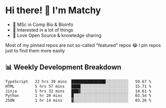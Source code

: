 # Hi there! 👋 I'm Matchy

- 🧬 MSc in Comp Bio & Bioinfo
- 🎈 Interested in a lot of things
- 💜 Love Open Source & knowledge sharing

Most of my pinned repos are not so-called "featured" repos 😂 I pin repos just to find them more easily

## 📊 Weekly Development Breakdown

<!--START_SECTION:waka-->

```txt
TypeScript   22 hrs 39 mins  ███████████████░░░░░░░░░░   59.67 %
HTML         5 hrs 57 mins   ████░░░░░░░░░░░░░░░░░░░░░   15.71 %
Jinja        5 hrs 32 mins   ███▓░░░░░░░░░░░░░░░░░░░░░   14.61 %
Python       1 hr 20 mins    █░░░░░░░░░░░░░░░░░░░░░░░░   03.54 %
JSON         1 hr 14 mins    ▓░░░░░░░░░░░░░░░░░░░░░░░░   03.26 %
```

<!--END_SECTION:waka-->
